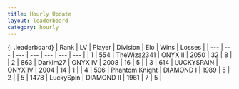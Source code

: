 ```yaml
---
title: Hourly Update
layout: leaderboard
category: hourly
---
```


{: .leaderboard}
| Rank | LV | Player | Division | Elo | Wins | Losses |
| --- | --- | --- | --- | --- | --- | --- |
| <span data-change="0">1</span> | 554 | <span title="ID: 178216">TheWiza2341</span> | ONYX II | <span data-change="0">2050</span> | <span data-change="0">32</span> | <span data-change="0">8</span> |
| <span data-change="1">2</span> | 863 | <span title="ID: 694036">Darkim27</span> | ONYX IV | <span data-change="0">2008</span> | <span data-change="0">16</span> | <span data-change="0">5</span> |
| <span data-change="1">3</span> | 614 | <span title="ID: 623829">LUCKYSPAIN</span> | ONYX IV | <span data-change="0">2004</span> | <span data-change="0">14</span> | <span data-change="0">1</span> |
| <span data-change="-2">4</span> | 506 | <span title="ID: 742939">Phantom Knight</span> | DIAMOND I | <span data-change="-20">1989</span> | <span data-change="1">5</span> | <span data-change="2">2</span> |
| <span data-change="0">5</span> | 1478 | <span title="ID: 498412">LuckySpin</span> | DIAMOND II | <span data-change="0">1961</span> | <span data-change="0">7</span> | <span data-change="0">5</span> |